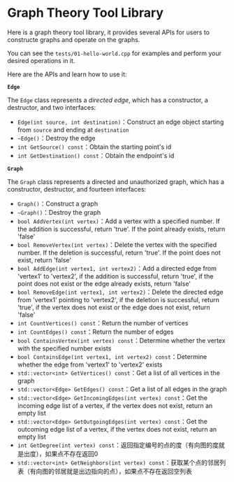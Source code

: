 # Graph Theory Tool Library
Here is a graph theory tool library, it provides several APIs for users to constructe graphs and operate on the graphs.

You can see the ```tests/01-hello-world.cpp``` for examples and perform your desired operations in it.

Here are the APIs and learn how to use it:

**```Edge```**

The ```Edge``` class represents a *directed edge*, which has a constructor, a destructor, and two interfaces:

- `Edge(int source, int destination)`：Construct an edge object starting from ```source``` and ending at ```destination```
- `~Edge()`：Destroy the edge
- `int GetSource() const`：Obtain the starting point's id
- `int GetDestination() const`：Obtain the endpoint's id

**```Graph```**

The ```Graph``` class represents a directed and unauthorized graph, which has a constructor, destructor, and fourteen interfaces:

- `Graph()`：Construct a graph
- `~Graph()`：Destroy the graph
- `bool AddVertex(int vertex)`：Add a vertex with a specified number. If the addition is successful, return 'true'. If the point already exists, return 'false'
- `bool RemoveVertex(int vertex)`：Delete the vertex with the specified number. If the deletion is successful, return 'true'. If the point does not exist, return 'false'
- `bool AddEdge(int vertex1, int vertex2)`：Add a directed edge from 'vertex1' to 'vertex2', if the addition is successful, return 'true', if the point does not exist or the edge already exists, return 'false'
- `bool RemoveEdge(int vertex1, int vertex2)`：Delete the directed edge from 'vertex1' pointing to 'vertex2', if the deletion is successful, return 'true', if the vertex does not exist or the edge does not exist, return 'false'
- `int CountVertices() const`：Return the number of vertices
- `int CountEdges() const`：Return the number of edges
- `bool ContainsVertex(int vertex) const`：Determine whether the vertex with the specified number exists
- `bool ContainsEdge(int vertex1, int vertex2) const`：Determine whether the edge from 'vertex1' to 'vertex2' exists
- `std::vector<int> GetVertices() const`：Get a list of all vertices in the graph
- `std::vector<Edge> GetEdges() const`：Get a list of all edges in the graph
- `std::vector<Edge> GetIncomingEdges(int vertex) const`：Get the incoming edge list of a vertex, if the vertex does not exist, return an empty list
- `std::vector<Edge> GetOutgoingEdges(int vertex) const`：Get the outcoming edge list of a vertex, if the vertex does not exist, return an empty list
- `int GetDegree(int vertex) const`：返回指定编号的点的度（有向图的度就是出度），如果点不存在返回0
- `std::vector<int> GetNeighbors(int vertex) const`：获取某个点的邻居列表（有向图的邻居就是出边指向的点），如果点不存在返回空列表
